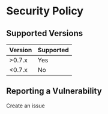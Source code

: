 # Security Policy

## Supported Versions

| Version | Supported          |
| ------- | ------------------ |
| >0.7.x  | Yes                |
| <0.7.x  | No                 |

## Reporting a Vulnerability

Create an issue
